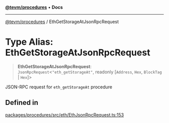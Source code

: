 [**@tevm/procedures**](../README.md) • **Docs**

***

[@tevm/procedures](../globals.md) / EthGetStorageAtJsonRpcRequest

# Type Alias: EthGetStorageAtJsonRpcRequest

> **EthGetStorageAtJsonRpcRequest**: `JsonRpcRequest`\<`"eth_getStorageAt"`, readonly [`Address`, `Hex`, `BlockTag` \| `Hex`]\>

JSON-RPC request for `eth_getStorageAt` procedure

## Defined in

[packages/procedures/src/eth/EthJsonRpcRequest.ts:153](https://github.com/qbzzt/tevm-monorepo/blob/main/packages/procedures/src/eth/EthJsonRpcRequest.ts#L153)
